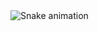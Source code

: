 <img src="https://raw.githubusercontent.com/simply-justin/simply-justin/output/snake.svg" alt="Snake animation" />

